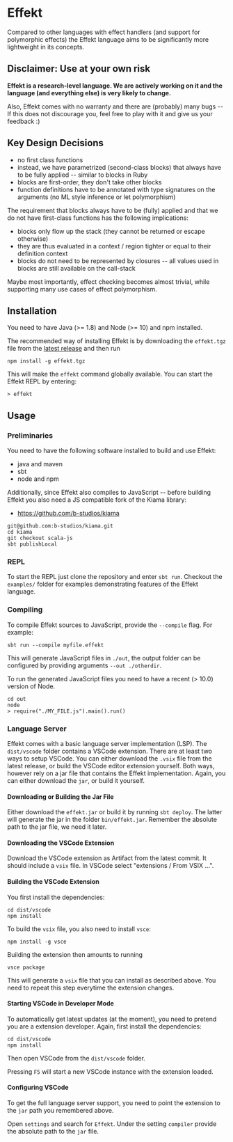 # Effekt

Compared to other languages with effect handlers (and support for polymorphic effects) the Effekt language
aims to be significantly more lightweight in its concepts.


## Disclaimer: Use at your own risk

**Effekt is a research-level language. We are actively working on it and the language (and everything else) is very likely to change.**

Also, Effekt comes with no warranty and there are (probably) many bugs -- If this does not discourage you, feel free to
play with it and give us your feedback :)

## Key Design Decisions

- no first class functions
- instead, we have parametrized (second-class blocks) that always have to be fully applied -- similar to blocks in Ruby
- blocks are first-order, they don't take other blocks
- function definitions have to be annotated with type signatures on the arguments (no ML style inference or let polymorphism)

The requirement that blocks always have to be (fully) applied and that we do not have first-class functions has the following implications:

- blocks only flow up the stack (they cannot be returned or escape otherwise)
- they are thus evaluated in a context / region tighter or equal to their definition context
- blocks do not need to be represented by closures -- all values used in blocks are still available on the call-stack

Maybe most importantly, effect checking becomes almost trivial, while supporting many use cases of effect polymorphism.

## Installation

You need to have Java (>= 1.8) and Node (>= 10) and npm installed.

The recommended way of installing Effekt is by downloading the `effekt.tgz` file from the [latest release](https://github.com/b-studios/effekt/releases) and then run

```
npm install -g effekt.tgz
```

This will make the `effekt` command globally available. You can start the Effekt REPL by entering:

```
> effekt
```

## Usage

### Preliminaries
You need to have the following software installed to build and use Effekt:

- java and maven
- sbt
- node and npm

Additionally, since Effekt also compiles to JavaScript -- before building Effekt you also need a JS compatible fork of the Kiama library:

- https://github.com/b-studios/kiama

```
git@github.com:b-studios/kiama.git
cd kiama
git checkout scala-js
sbt publishLocal
```

### REPL
To start the REPL just clone the repository and enter `sbt run`. Checkout the `examples/` folder for examples demonstrating features of the Effekt language.

### Compiling
To compile Effekt sources to JavaScript, provide the `--compile` flag. For example:

```
sbt run --compile myfile.effekt
```
This will generate JavaScript files in `./out`, the output folder can be configured by providing arguments `--out ./otherdir`.

To run the generated JavaScript files you need to have a recent (> 10.0) version of Node.

```
cd out
node
> require("./MY_FILE.js").main().run()
```

### Language Server
Effekt comes with a basic language server implementation (LSP). The `dist/vscode` folder contains a VSCode extension. 
There are at least two ways to setup VSCode. You can either download the `.vsix` file from the latest release, or build the VSCode editor extension yourself.
Both ways, however rely on a jar file that contains the Effekt implementation. Again, you can either download the `jar`, or build it yourself.

#### Downloading or Building the Jar File
Either download the `effekt.jar` or build it by running `sbt deploy`. The latter will generate the jar in the folder `bin/effekt.jar`. Remember the absolute path to the jar file, we need it later.

#### Downloading the VSCode Extension
Download the VSCode extension as Artifact from the latest commit. It should include a `vsix` file. In VSCode select "extensions / From VSIX ...".

#### Building the VSCode Extension
You first install the dependencies:
```
cd dist/vscode
npm install   
```
To build the `vsix` file, you also need to install `vsce`:
```
npm install -g vsce
```
Building the extension then amounts to running
```
vsce package
```
This will generate a `vsix` file that you can install as described above. You need to repeat this step everytime the extension changes.

#### Starting VSCode in Developer Mode
To automatically get latest updates (at the moment), you need to pretend you are a extension developer.
Again, first install the dependencies:
```
cd dist/vscode
npm install   
```
Then open VSCode from the `dist/vscode` folder.

Pressing `F5` will start a new VSCode instance with the extension loaded.

#### Configuring VSCode
To get the full language server support, you need to point the extension to the `jar` path you remembered above.

Open `settings` and search for `Effekt`. Under the setting `compiler` provide the absolute path to the `jar` file.
